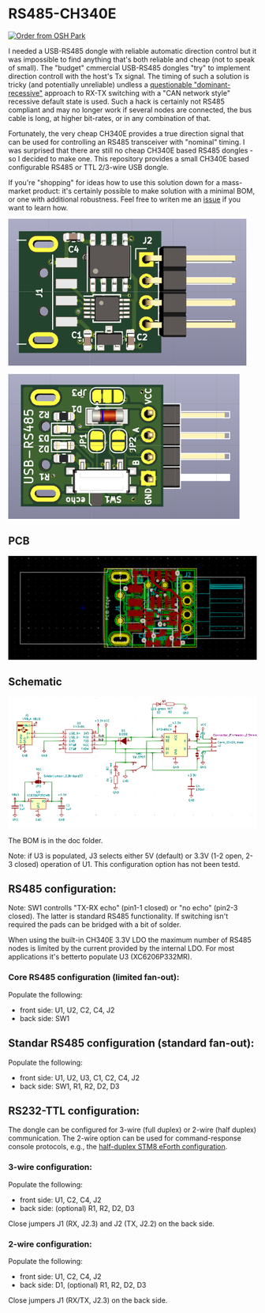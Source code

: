 # RS485-CH340E

[![Order from OSH Park](https://oshpark.com/assets/badge-5b7ec47045b78aef6eb9d83b3bac6b1920de805e9a0c227658eac6e19a045b9c.png)](https://oshpark.com/shared_projects/ijwz2rTz)

I needed a USB-RS485 dongle with reliable automatic direction control but it was impossible to find anything that's both reliable and cheap (not to speak of small). The "budget" cmmercial USB-RS485 dongles "try" to implement direction controll with the host's Tx signal. The timing of such a solution is tricky (and potentially unreliable) undless a [questionable "dominant-recessive"](https://hackaday.io/project/167532-modbus-things-with-stm8-eforth/log/168474-finding-the-culprit) approach to RX-TX switching with a "CAN network style" recessive default state is used. Such a hack is certainly not RS485 compliant and may no longer work if several nodes are connected, the bus cable is long, at higher bit-rates, or in any combination of that.

Fortunately, the very cheap CH340E provides a true direction signal that can be used for controlling an RS485 transceiver with "nominal" timing. I was surprised that there are still no cheap CH340E based RS485 dongles - so I decided to make one. This repository provides a small CH340E based configurable RS485 or TTL 2/3-wire USB dongle.

If you're "shopping" for ideas how to use this solution down for a mass-market product: it's certainly possible to make solution with a minimal BOM, or one with additional robustness. Feel free to writen me an [issue](https://github.com/TG9541/rs485-ch340e/issues) if you want to learn how.

![front](doc/front.png)

![back](doc/back.png)

## PCB
![PCB](doc/pcb.png)

## Schematic

![schematic](doc/schematic.png)

The BOM is in the doc folder.

Note: if U3 is populated, J3 selects either 5V (default) or 3.3V (1-2 open, 2-3 closed) operation of U1. This configuration option has not been testd.

## RS485 configuration:

Note: SW1 controlls "TX-RX echo" (pin1-1 closed) or "no echo" (pin2-3 closed). The latter is standard RS485 functionality. If switching isn't required the pads can be bridged with a bit of solder.

When using the built-in CH340E 3.3V LDO the maximum number of RS485 nodes is limited by the current provided by the internal LDO. For most applications it's betterto populate U3 (XC6206P332MR).

### Core RS485 configuration (limited fan-out): 
Populate the following:
* front side: U1, U2, C2, C4, J2
* back side: SW1

## Standar RS485 configuration (standard fan-out):
Populate the following:
* front side: U1, U2, U3, C1, C2, C4, J2
* back side: SW1, R1, R2, D2, D3

## RS232-TTL configuration:

The dongle can be configured for 3-wire (full duplex) or 2-wire (half duplex) communication. The 2-wire option can be used for command-response console protocols, e.g., the [half-duplex STM8 eForth configuration](https://github.com/TG9541/stm8ef/wiki/STM8-eForth-Programming-Tools#using-a-serial-interface-for-2-wire-communication).

### 3-wire configuration: 
Populate the following:
* front side: U1, C2, C4, J2
* back side: (optional) R1, R2, D2, D3 

Close jumpers J1 (RX, J2.3) and J2 (TX, J2.2) on the back side. 

### 2-wire configuration: 
Populate the following:
* front side: U1, C2, C4, J2
* back side: D1, (optional) R1, R2, D2, D3 

Close jumpers J1 (RX/TX, J2.3) on the back side.
